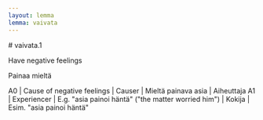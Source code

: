 ```yaml
---
layout: lemma
lemma: vaivata
---
```


<div class="sense">
# <span class="sensename">vaivata.1</span>

<span class="description">Have negative feelings</span>

<span class="description">Painaa mieltä</span>

A0 | Cause of negative feelings | Causer | Mieltä painava asia | Aiheuttaja
A1 | Experiencer | E.g. "asia painoi häntä" ("the matter worried him") | Kokija | Esim. "asia painoi häntä"

</div>

